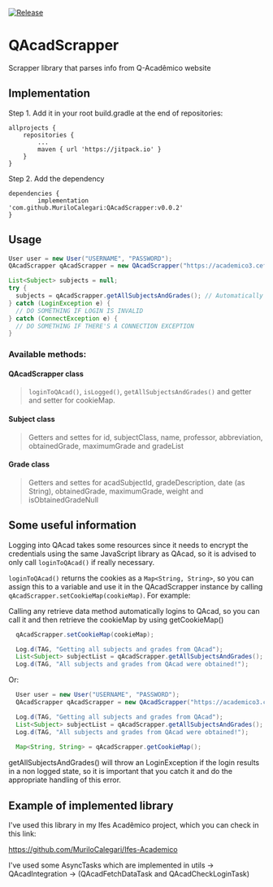 [![Release](https://jitpack.io/v/MuriloCalegari/QAcadScrapper.svg)](https://jitpack.io/#MuriloCalegari/QAcadScrapper)

# QAcadScrapper
Scrapper library that parses info from Q-Acadêmico website

## Implementation

Step 1.
Add it in your root build.gradle at the end of repositories:

	allprojects {
		repositories {
			...
			maven { url 'https://jitpack.io' }
		}
	}
Step 2. Add the dependency

	dependencies {
	        implementation 'com.github.MuriloCalegari:QAcadScrapper:v0.0.2'
	}
  
  
## Usage
```java
User user = new User("USERNAME", "PASSWORD");
QAcadScrapper qAcadScrapper = new QAcadScrapper("https://academico3.cefetes.br/qacademico", user);

List<Subject> subjects = null;
try {
  subjects = qAcadScrapper.getAllSubjectsAndGrades(); // Automatically handles login if state is not logged
} catch (LoginException e) {
  // DO SOMETHING IF LOGIN IS INVALID
} catch (ConnectException e) {
  // DO SOMETHING IF THERE'S A CONNECTION EXCEPTION
}
```

### Available methods:

#### QAcadScrapper class

> `loginToQAcad()`, `isLogged()`, `getAllSubjectsAndGrades()` and getter and setter for cookieMap.

#### Subject class

> Getters and settes for id, subjectClass, name, professor, abbreviation, obtainedGrade, maximumGrade and gradeList

#### Grade class

> Getters and settes for acadSubjectId, gradeDescription, date (as String), obtainedGrade, maximumGrade, weight and isObtainedGradeNull

## Some useful information

Logging into QAcad takes some resources since it needs to encrypt the credentials using the same JavaScript library as QAcad, so it is advised to only call `loginToQAcad()` if really necessary.

`loginToQAcad()` returns the cookies as a `Map<String, String>`, so you can assign this to a variable and use it in the QAcadScrapper instance by calling `qAcadScrapper.setCookieMap(cookieMap)`. For example:

Calling any retrieve data method automatically logins to QAcad, so you can call it and then retrieve the cookieMap by using getCookieMap()

```java
  qAcadScrapper.setCookieMap(cookieMap);

  Log.d(TAG, "Getting all subjects and grades from QAcad");
  List<Subject> subjectList = qAcadScrapper.getAllSubjectsAndGrades();
  Log.d(TAG, "All subjects and grades from QAcad were obtained!");
```

Or:

```java
  User user = new User("USERNAME", "PASSWORD");
  QAcadScrapper qAcadScrapper = new QAcadScrapper("https://academico3.cefetes.br/qacademico", user);

  Log.d(TAG, "Getting all subjects and grades from QAcad");
  List<Subject> subjectList = qAcadScrapper.getAllSubjectsAndGrades();
  Log.d(TAG, "All subjects and grades from QAcad were obtained!");
  
  Map<String, String> = qAcadScrapper.getCookieMap();
```

getAllSubjectsAndGrades() will throw an LoginException if the login results in a non logged state, so it is important that you catch it and do the appropriate handling of this error.

## Example of implemented library

I've used this library in my Ifes Acadêmico project, which you can check in this link:

https://github.com/MuriloCalegari/Ifes-Academico

I've used some AsyncTasks which are implemented in utils -> QAcadIntegration -> (QAcadFetchDataTask and QAcadCheckLoginTask)
